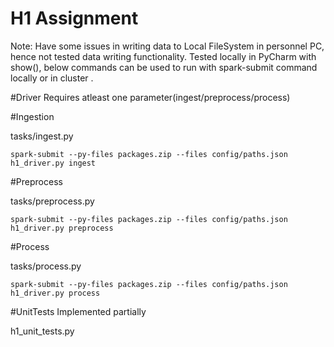 # H1 Assignment


Note: Have some issues in writing data to Local FileSystem in personnel PC, hence not tested data writing functionality.
Tested locally in PyCharm with show(), below commands can be used to run with spark-submit command locally or in cluster .

#Driver
Requires atleast one parameter(ingest/preprocess/process)

#Ingestion

tasks/ingest.py
```
spark-submit --py-files packages.zip --files config/paths.json h1_driver.py ingest
```

#Preprocess

tasks/preprocess.py
```
spark-submit --py-files packages.zip --files config/paths.json h1_driver.py preprocess
```

#Process

tasks/process.py
```
spark-submit --py-files packages.zip --files config/paths.json h1_driver.py process
```

#UnitTests
Implemented partially

h1_unit_tests.py
